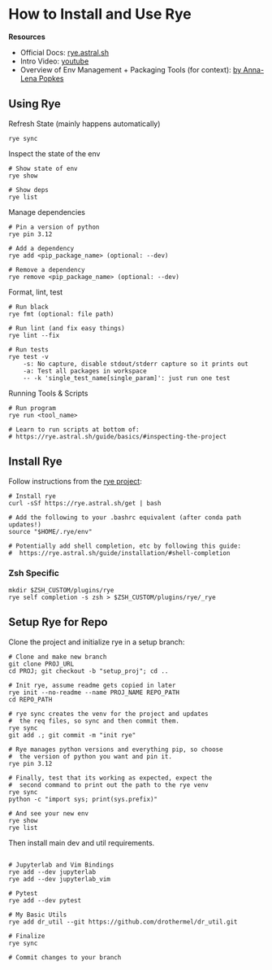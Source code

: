 # How to Install and Use Rye

**Resources**
- Official Docs: [rye.astral.sh](https://rye.astral.sh/)
- Intro Video: [youtube](https://rye.astral.sh/guide/)
- Overview of Env Management + Packaging Tools (for context): [by Anna-Lena Popkes](https://alpopkes.com/posts/python/packaging_tools/)

## Using Rye

Refresh State (mainly happens automatically)
```shell
rye sync
```

Inspect the state of the env
```shell
# Show state of env
rye show

# Show deps
rye list
```

Manage dependencies
```shell
# Pin a version of python
rye pin 3.12

# Add a dependency
rye add <pip_package_name> (optional: --dev)

# Remove a dependency
rye remove <pip_package_name> (optional: --dev)
```

Format, lint, test
```shell
# Run black
rye fmt (optional: file path)

# Run lint (and fix easy things)
rye lint --fix

# Run tests
rye test -v
    -s: No capture, disable stdout/stderr capture so it prints out
    -a: Test all packages in workspace
    -- -k 'single_test_name[single_param]': just run one test
```

Running Tools & Scripts
```shell
# Run program
rye run <tool_name>

# Learn to run scripts at bottom of:
# https://rye.astral.sh/guide/basics/#inspecting-the-project

```

## Install Rye

Follow instructions from the [rye project](https://rye.astral.sh/):
```shell
# Install rye
curl -sSf https://rye.astral.sh/get | bash

# Add the following to your .bashrc equivalent (after conda path updates!)
source "$HOME/.rye/env"

# Potentially add shell completion, etc by following this guide:
#  https://rye.astral.sh/guide/installation/#shell-completion
```

### Zsh Specific
```
mkdir $ZSH_CUSTOM/plugins/rye
rye self completion -s zsh > $ZSH_CUSTOM/plugins/rye/_rye
```

## Setup Rye for Repo

Clone the project and initialize rye in a setup branch:
```shell
# Clone and make new branch
git clone PROJ_URL
cd PROJ; git checkout -b "setup_proj"; cd ..

# Init rye, assume readme gets copied in later
rye init --no-readme --name PROJ_NAME REPO_PATH
cd REPO_PATH

# rye sync creates the venv for the project and updates
#  the req files, so sync and then commit them.
rye sync
git add .; git commit -m "init rye"

# Rye manages python versions and everything pip, so choose
#  the version of python you want and pin it.
rye pin 3.12

# Finally, test that its working as expected, expect the
#  second command to print out the path to the rye venv
rye sync
python -c "import sys; print(sys.prefix)"

# And see your new env
rye show
rye list
```

Then install main dev and util requirements.
```shell

# Jupyterlab and Vim Bindings
rye add --dev jupyterlab
rye add --dev jupyterlab_vim

# Pytest
rye add --dev pytest

# My Basic Utils
rye add dr_util --git https://github.com/drothermel/dr_util.git

# Finalize
rye sync

# Commit changes to your branch
```
